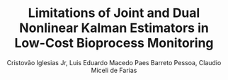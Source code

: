 ---
paperId: 20
author: Cristovão Iglesias Jr, Luis Eduardo Macedo Paes Barreto Pessoa, Claudio Miceli de Farias
publicationauthor: Iglesias Jr, C. et. al.
title: Limitations of Joint and Dual Nonlinear Kalman Estimators in Low-Cost Bioprocess Monitoring
pdf: Cristovao_Iglesias.pdf
poster: --
pitch: --
type: Poster
topic: Nonlinear Kalman Estimators
subtopic: Bioprocess Monitoring
link: https://doi.org/10.52591/lxai202407273
conference: icml
year: 2024
tags: icml-2024
location: Vienna, Austria
---